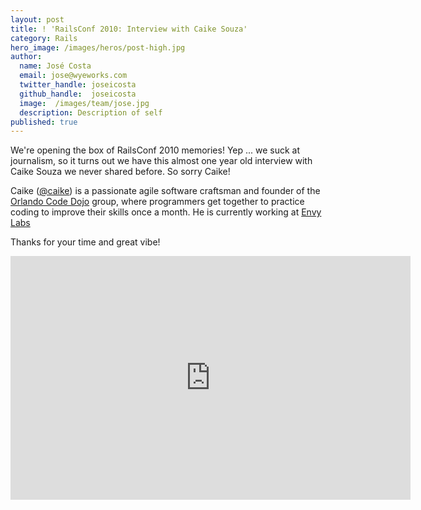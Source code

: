 ```yaml
---
layout: post
title: ! 'RailsConf 2010: Interview with Caike Souza'
category: Rails
hero_image: /images/heros/post-high.jpg
author:
  name: José Costa
  email: jose@wyeworks.com
  twitter_handle: joseicosta
  github_handle:  joseicosta
  image:  /images/team/jose.jpg
  description: Description of self
published: true
---
```

We're opening the box of RailsConf 2010 memories! Yep ... we suck at journalism, so it turns out we have this almost one year old interview with Caike Souza we never shared before. So sorry Caike! 

Caike ([@caike](http://twitter.com/caike)) is a passionate agile software craftsman and founder of the [Orlando Code Dojo](http://orlandodojo.org/) group, where programmers get together to practice coding to improve their skills once a month. He is currently working at [Envy Labs](http://envylabs.com/.)

<!--more-->

Thanks for your time and great vibe!

<iframe title="YouTube video player" width="640" height="390" src="http://www.youtube.com/embed/YtyXKeNzO1g" frameborder="0" allowfullscreen></iframe>
